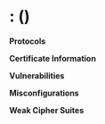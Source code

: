<!--{% load l10n %}--><!--{% load md %}-->
<!--{% for target in data %}-->
# <!--{{ target.hostname }}-->:<!--{{ target.port|unlocalize }}--> (<!--{{ target.ip_address }}-->)

**Protocols**

<!--{% include "protocols.md" %}-->

**Certificate Information**

<!--{% include "certinfo.md" %}-->

**Vulnerabilities**

<!--{% include "vulnerabilities.md" %}-->


**Misconfigurations**

<!--{% include "misconfigurations.md" %}-->

**Weak Cipher Suites**

<!--{% include "weak_ciphers.md" %}-->
<!--{% endfor %}-->